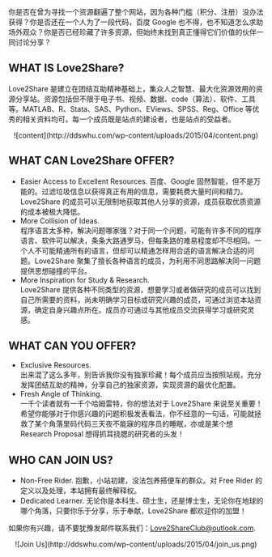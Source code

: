 你是否在曾为寻找一个资源翻遍了整个网站，因为各种门槛（积分、注册）没办法获得？你是否还在一个人为了一段代码，百度 Google 也不得，也不知道怎么求助场外观众？你是否已经珍藏了许多资源，但始终未找到真正懂得它们价值的伙伴一同讨论分享？

## WHAT IS Love2Share?
Love2Share 是建立在团结互助精神基础上，集众人之智慧、最大化资源效用的资源分享站。资源包括但不限于电子书、视频、数据、code（算法）、软件、工具等。MATLAB、R、Stata、SAS、Python、EViews、SPSS、Reg、Office 等优秀的相关资料均可。每一个成员既是站点的建设者，也是站点的受益者。

<center>![content](http://ddswhu.com/wp-content/uploads/2015/04/content.png)</center>

## WHAT CAN Love2Share OFFER?
+ Easier Access to Excellent Resources. 
百度、Google 固然智能，但不是万能的。过滤垃圾信息以获得真正有用的信息，需要耗费大量时间和精力。Love2Share 的成员可以无限制地获取其他人分享的资源，成员获取优质资源的成本被极大降低。
+ More Collision of Ideas.  
程序语言太多种，解决问题哪家强？对于同一个问题，可能有许多不同的程序语言、软件可以解决，条条大路通罗马，但每条路的难易程度却不尽相同。一个人不可能精通所有的语言，但却可以精通怎样用合适的语言解决合适的问题。Love2Share 聚集了擅长各种语言的成员，为利用不同思路解决同一问题提供思想碰撞的平台。
+ More Inspiration for Study & Research.  
Love2Share 提供各种不同类型的资源，想要学习或者做研究的成员可以找到自己所需要的资料，尚未明确学习目标或研究兴趣的成员，可通过浏览本站资源，确定自身兴趣点所在。成员亦可通过与其他成员交流获得学习或研究灵感。

## WHAT CAN YOU OFFER?
+ Exclusive Resources.  
出来混了这么多年，别告诉我你没有独家珍藏！每个成员应当按照站规，充分发挥团结互助的精神，分享自己的独家资源，实现资源的最优化配置。
+ Fresh Angle of Thinking.  
一千个读者就有一千个哈姆雷特，你的想法对于 Love2Share 来说至关重要！希望你能够对于你感兴趣的问题积极发表看法，你不经意的一句话，可能就拯救了某个角落里码代码三天夜不能寐的程序员的睡眠，亦或是某个想 Research Proposal 想得抓耳挠腮的研究者的头发！

## WHO CAN JOIN US?
+ Non-Free Rider.
抱歉，小站初建，没法包养搭便车的群众。对 Free Rider 的定义以及处理，本站拥有最终解释权。
+ Dedicated Learner.
无论你是本科生、硕士生，还是博士生，无论你在地球的哪个角落，只要你乐于分享，乐于奉献，Love2Share 都欢迎你的加盟！

如果你有兴趣，请不要犹豫发邮件联系我们：[Love2ShareClub@outlook.com](Love2ShareClub@outlook.com).

<center>![Join Us](http://ddswhu.com/wp-content/uploads/2015/04/join_us.png)</center>
